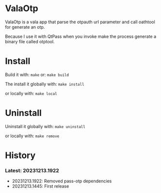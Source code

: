 # ValaOtp

ValaOtp is a vala app that parse the otpauth url parameter and call oathtool for generate an otp.

Because I use it with QtPass when you invoke make the process generate a binary file called otptool.

# Install

Build it with:
```make```
or:
```make build```


The install it globally with:
```make install```

or locally with:
```make local```


# Uninstall

Uninstall it globally with:
```make uninstall```

or locally with:
```make remove```


# History

### Latest: 20231213.1922

 - 20231213.1922: Removed pass-otp dependencies
 - 20231213.1445: First release


